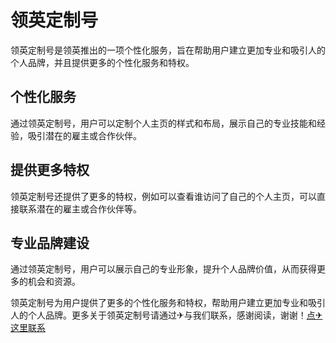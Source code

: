 # 领英定制号

领英定制号是领英推出的一项个性化服务，旨在帮助用户建立更加专业和吸引人的个人品牌，并且提供更多的个性化服务和特权。

## 个性化服务

通过领英定制号，用户可以定制个人主页的样式和布局，展示自己的专业技能和经验，吸引潜在的雇主或合作伙伴。

## 提供更多特权

领英定制号还提供了更多的特权，例如可以查看谁访问了自己的个人主页，可以直接联系潜在的雇主或合作伙伴等。

## 专业品牌建设

通过领英定制号，用户可以展示自己的专业形象，提升个人品牌价值，从而获得更多的机会和资源。

领英定制号为用户提供了更多的个性化服务和特权，帮助用户建立更加专业和吸引人的个人品牌。更多关于领英定制号请通过✈与我们联系，感谢阅读，谢谢！[点✈这里联系](https://ww.k02.cc)